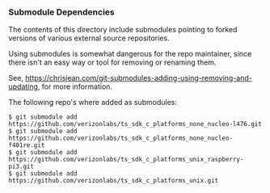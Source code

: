 ### Submodule Dependencies
The contents of this directory include submodules pointing to forked versions of various external source repositories.

Using submodules is somewhat dangerous for the repo maintainer, since there isn't an easy way or tool for removing or renaming them.

See, https://chrisjean.com/git-submodules-adding-using-removing-and-updating, for more information.

The following repo's where added as submodules:
```
$ git submodule add https://github.com/verizonlabs/ts_sdk_c_platforms_none_nucleo-l476.git
$ git submodule add https://github.com/verizonlabs/ts_sdk_c_platforms_none_nucleo-f401re.git
$ git submodule add https://github.com/verizonlabs/ts_sdk_c_platforms_unix_raspberry-pi3.git
$ git submodule add https://github.com/verizonlabs/ts_sdk_c_platforms_unix.git
```
